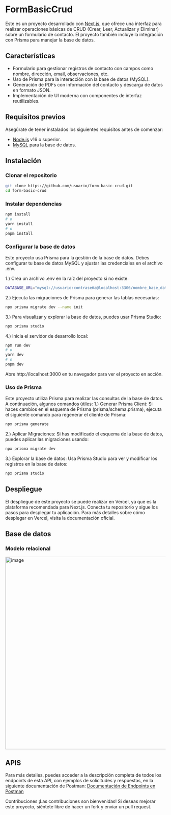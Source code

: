 # FormBasicCrud

Este es un proyecto desarrollado con [Next.js](https://nextjs.org), que ofrece una interfaz para realizar operaciones básicas de CRUD (Crear, Leer, Actualizar y Eliminar) sobre un formulario de contacto. El proyecto también incluye la integración con Prisma para manejar la base de datos.

## Características

- Formulario para gestionar registros de contacto con campos como nombre, dirección, email, observaciones, etc.
- Uso de Prisma para la interacción con la base de datos (MySQL).
- Generación de PDFs con información del contacto y descarga de datos en formato JSON.
- Implementación de UI moderna con componentes de interfaz reutilizables.

## Requisitos previos

Asegúrate de tener instalados los siguientes requisitos antes de comenzar:

- [Node.js](https://nodejs.org/) v16 o superior.
- [MySQL](https://www.mysql.com/) para la base de datos.

## Instalación

### Clonar el repositorio

```bash
git clone https://github.com/usuario/form-basic-crud.git
cd form-basic-crud
```
### Instalar dependencias
```bash
npm install
# o
yarn install
# o
pnpm install
```
### Configurar la base de datos
Este proyecto usa Prisma para la gestión de la base de datos. Debes configurar tu base de datos MySQL y ajustar las credenciales en el archivo .env.

1.) Crea un archivo .env en la raíz del proyecto si no existe:
```bash
DATABASE_URL="mysql://usuario:contraseña@localhost:3306/nombre_base_datos"
```
2.) Ejecuta las migraciones de Prisma para generar las tablas necesarias:
```bash
npx prisma migrate dev --name init
```
3.) Para visualizar y explorar la base de datos, puedes usar Prisma Studio:
```bash
npx prisma studio
```
4.) Inicia el servidor de desarrollo local:
```bash
npm run dev
# o
yarn dev
# o
pnpm dev
```

Abre http://localhost:3000 en tu navegador para ver el proyecto en acción.

### Uso de Prisma
Este proyecto utiliza Prisma para realizar las consultas de la base de datos. A continuación, algunos comandos útiles:
1.) Generar Prisma Client: Si haces cambios en el esquema de Prisma (prisma/schema.prisma), ejecuta el siguiente comando para regenerar el cliente de Prisma:
```bash
npx prisma generate
```
2.) Aplicar Migraciones: Si has modificado el esquema de la base de datos, puedes aplicar las migraciones usando:
```bash
npx prisma migrate dev
```
3.) Explorar la base de datos: Usa Prisma Studio para ver y modificar los registros en la base de datos:
```bash
npx prisma studio
```
## Despliegue
El despliegue de este proyecto se puede realizar en Vercel, ya que es la plataforma recomendada para Next.js.
  Conecta tu repositorio y sigue los pasos para desplegar tu aplicación.
Para más detalles sobre cómo desplegar en Vercel, visita la documentación oficial.

## Base de datos
### Modelo relacional
<img width="602" alt="image" src="https://github.com/user-attachments/assets/d7536515-c16c-47f1-bbd1-2bc7fbdc88b2">

## APIS
Para más detalles, puedes acceder a la descripción completa de todos los endpoints de esta API, con ejemplos de solicitudes y respuestas, en la siguiente documentación de Postman:
[Documentación de Endpoints en Postman](https://documenter.getpostman.com/view/23249924/2sAXxMhE3J)

Contribuciones
¡Las contribuciones son bienvenidas! Si deseas mejorar este proyecto, siéntete libre de hacer un fork y enviar un pull request.
